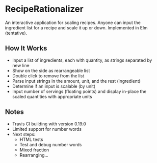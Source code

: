 # RecipeRationalizer

An interactive application for scaling recipes. Anyone can input the ingredient list for a recipe and scale it up or down.
Implemented in Elm (tentative).

## How It Works
* Input a list of ingredients, each with quantity, as strings separated by new line
* Show on the side as rearrangeable list
* Double click to remove from the list
* Parse input strings in the amount, unit, and the rest (ingredient)
* Determine if an input is scalable (by unit)
* Input number of servings (floating points) and display in-place the scaled quantities with appropriate units

## Notes
* Travis CI building with version 0.19.0
* Limited support for number words
* Next steps:
    * HTML tests
    * Test and debug number words
    * Mixed fraction
    * Rearranging...